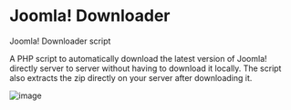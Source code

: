 # Joomla! Downloader
Joomla! Downloader script

A PHP script to automatically download the latest version of Joomla! directly server to server without having to download it locally.
The script also extracts the zip directly on your server after downloading it.

![image](https://user-images.githubusercontent.com/906604/235441118-ec1a1812-3f15-4b24-bc41-58c28b20b703.png)
